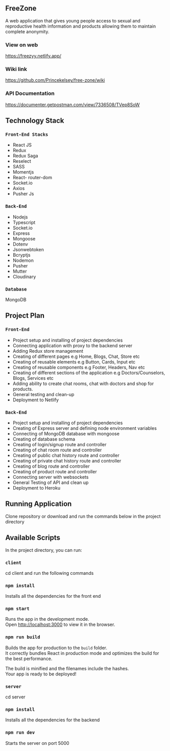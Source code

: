 ## FreeZone

A web application that gives young people access to sexual and reproductive
health information and products allowing them to maintain complete anonymity.

### View on web

https://freezyy.netlify.app/

### Wiki link

https://github.com/Princekelsey/free-zone/wiki

### API Documentation

https://documenter.getpostman.com/view/7336508/TVep8SoW

## Technology Stack

### `Front-End Stacks`

- React JS
- Redux
- Redux Saga
- Reselect
- SASS
- Momentjs
- React- router-dom
- Socket.io
- Axios
- Pusher Js

### `Back-End`

- Nodejs
- Typescript
- Socket.io
- Express
- Mongoose
- Dotenv
- Jsonwebtoken
- Bcryptjs
- Nodemon
- Pusher
- Mutter
- Cloudinary

### `Database`

MongoDB

## Project Plan

### `Front-End`

- Project setup and installing of project dependencies
- Connecting application with proxy to the backend server
- Adding Redux store management
- Creating of different pages e.g Home, Blogs, Chat, Store etc
- Creating of reusable elements e.g Button, Cards, Input etc
- Creating of reusable components e.g Footer, Headers, Nav etc
- Creating of different sections of the application e.g Doctors/Counselors, Blogs, Services etc
- Adding ability to create chat rooms, chat with doctors and shop for products.
- General testing and clean-up
- Deployment to Netlify

### `Back-End`

- Project setup and installing of project dependencies
- Creating of Express server and defining node environment variables
- Connecting of MongoDB database with mongoose
- Creating of database schema
- Creating of login/signup route and controller
- Creating of chat room route and controller
- Creating of public chat history route and controller
- Creating of private chat history route and controller
- Creating of blog route and controller
- Creating of product route and controller
- Connecting server with websockets
- General Testing of API and clean up
- Deployment to Heroku

## Running Application

Clone repository or download and run the commands below in the project directory

## Available Scripts

In the project directory, you can run:

### `client`

cd client and run the following commands

### `npm install`

Installs all the dependencies for the front end

### `npm start`

Runs the app in the development mode.<br />
Open [http://localhost:3000](http://localhost:3000) to view it in the browser.

### `npm run build`

Builds the app for production to the `build` folder.<br />
It correctly bundles React in production mode and optimizes the build for the best performance.

The build is minified and the filenames include the hashes.<br />
Your app is ready to be deployed!

### `server`

cd server

### `npm install`

Installs all the dependencies for the backend

### `npm run dev`

Starts the server on port 5000
